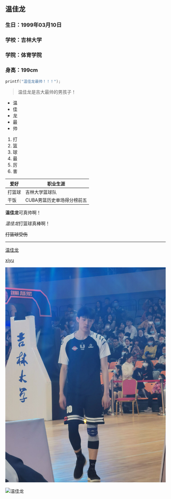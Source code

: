 ## 温佳龙
### 生日：1999年03月10日
### 学校：吉林大学
### 学院：体育学院
### 身高：199cm

```C
printf("温佳龙最帅！！！");
```

> 温佳龙是吉大最帅的男孩子！

- 温
- 佳
- 龙
- 最
- 帅

1. 打
2. 篮
3. 球
4. 最
5. 厉
6. 害

| 爱好     | 职业生涯 |
| ----------- | ----------- |
| 打篮球      | 吉林大学篮球队       |
| 干饭   | CUBA男篮历史单场得分榜前五        |

**温佳龙**可真帅啊！

*温佳龙*打篮球真棒啊！

~~打篮球受伤~~

---
[温佳龙](https://baike.baidu.com/item/%E6%B8%A9%E4%BD%B3%E9%BE%99/56601251?fr=aladdin "最帅的吉大篮球boy")

[xiyu](./xiyu.md)

![温佳龙](./WJL.jpg "最帅的吉大篮球boy")

![温佳龙](https://gimg2.baidu.com/image_search/src=http%3A%2F%2Falcdn.img.xiaoka.tv%2F20180118%2Fb80%2F044%2F102400330%2Fb8004447894d69005cabf83ef5617d41.jpg%401e_1c_0o_0l_600h_800w_90q_1pr.jpg&refer=http%3A%2F%2Falcdn.img.xiaoka.tv&app=2002&size=f9999,10000&q=a80&n=0&g=0n&fmt=jpeg?sec=1622202973&t=634042bdeda16d02a312efaddfda7601 "最帅的吉大篮球boy")